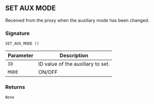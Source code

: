 ## SET AUX MODE

Received from the proxy when the auxiliary mode has been changed.


### Signature

`SET_AUX_MODE ()`


| Parameter | Description |
| --- | --- |
| `ID` | ID value of the auxiliary to set. |
| `MODE` | ON/OFF |


### Returns

`None`